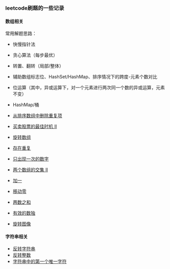 ### leetcode刷题的一些记录

#### 数组相关

常用解题思路：

* 快慢指针法
* 贪心算法（每步最优）
* 转置、翻转（局部/整体）
* 辅助数组标志位、HashSet/HashMap、排序情况下的跨度-元素个数对比
* 位运算（其中，异或运算下，对一个元素进行两次同一个数的异或运算，元素不变）
* HashMap/桶

* [从排序数组中删除重复项](./src/com/demo/arrays/DelDuplicate.java)
* [买卖股票的最佳时机 II](./src/com/demo/arrays/MaxProfit.java)
* [旋转数组](./src/com/demo/arrays/RotateArray.java)
* [存在重复](./src/com/demo/arrays/ContainsDuplicate.java)
* [只出现一次的数字](./src/com/demo/arrays/SingleNumber.java)
* [两个数组的交集 II](./src/com/demo/arrays/InterSect.java)
* [加一](./src/com/demo/arrays/PlusOne.java)
* [移动零](./src/com/demo/arrays/MoveZeroes.java)
* [两数之和](./src/com/demo/arrays/TwoSum.java)
* [有效的数独](./src/com/demo/arrays/ValidSudoku.java)
* [旋转图像](./src/com/demo/arrays/RotateImg.java)

#### 字符串相关

* [反转字符串](./src/com/demo/strings/ReverseString.java)
* [反转整数](./src/com/demo/strings/ReverseInteger.java)
* [字符串中的第一个唯一字符](./src/com/demo/strings/FirstUniqChar.java)